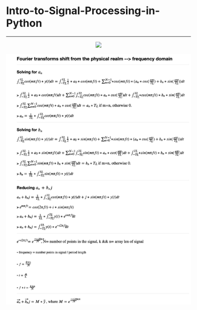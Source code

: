 # Intro-to-Signal-Processing-in-Python
---


<p align="center"> 
<img src="images/signal_results">
</p>


<p align="center"> 
<img src="images/fft_math.png">
</p>

